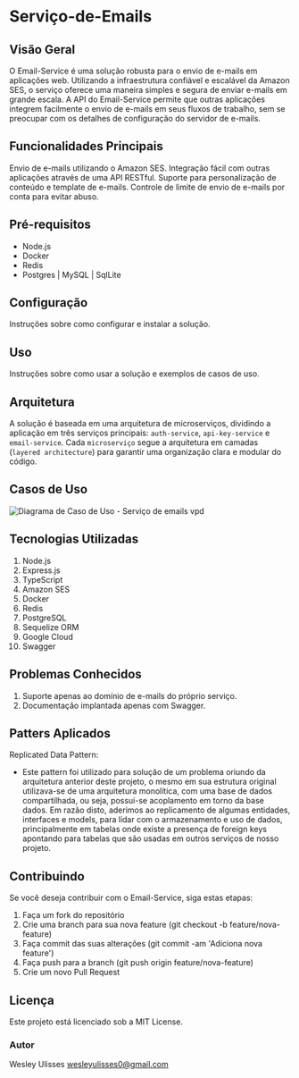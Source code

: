 # Serviço-de-Emails

## Visão Geral

O Email-Service é uma solução robusta para o envio de e-mails em aplicações web. Utilizando a infraestrutura confiável e escalável da Amazon SES, o serviço oferece uma maneira simples e segura de enviar e-mails em grande escala. A API do Email-Service permite que outras aplicações integrem facilmente o envio de e-mails em seus fluxos de trabalho, sem se preocupar com os detalhes de configuração do servidor de e-mails.

## Funcionalidades Principais

Envio de e-mails utilizando o Amazon SES.
Integração fácil com outras aplicações através de uma API RESTful.
Suporte para personalização de conteúdo e template de e-mails.
Controle de limite de envio de e-mails por conta para evitar abuso.

## Pré-requisitos

- Node.js
- Docker
- Redis
- Postgres | MySQL | SqlLite

## Configuração

Instruções sobre como configurar e instalar a solução.

## Uso

Instruções sobre como usar a solução e exemplos de casos de uso.

## Arquitetura


A solução é baseada em uma arquitetura de microserviços, dividindo a aplicação em três serviços principais: `auth-service`, `api-key-service` e `email-service`. Cada `microserviço` segue a arquitetura em camadas (`layered architecture`) para garantir uma organização clara e modular do código.

## Casos de Uso
![Diagrama de Caso de Uso - Serviço de emails vpd](https://github.com/WesleyUlisses/Servi-o-de-Emails/assets/90068576/8fdca770-2497-4297-a02c-6d8d66d61155)

## Tecnologias Utilizadas
<ol>
  <li>
    Node.js
  </li>
  <li>
    Express.js
  </li>
<li>
  TypeScript
</li>
<li>
  Amazon SES
</li>
<li>
  Docker
</li>
<li>
  Redis
</li>
<li>
  PostgreSQL
</li>
<li>
  Sequelize ORM
</li>
<li>
  Google Cloud
</li>
<li>
  Swagger
</li>
</ol>


## Problemas Conhecidos

1. Suporte apenas ao domínio de e-mails do próprio serviço.
2. Documentação implantada apenas com Swagger.

## Patters Aplicados

Replicated Data Pattern:

- Este pattern foi utilizado para solução de um problema oriundo da arquitetura anterior deste projeto, o mesmo em sua estrutura original utilizava-se de uma arquitetura monolítica, com uma base de dados compartilhada, ou seja, possui-se acoplamento em torno da base dados. Em razão disto, aderimos ao replicamento de algumas entidades, interfaces e models, para lidar com o armazenamento e uso de dados, principalmente em tabelas onde existe a presença de foreign keys apontando para tabelas que são usadas em outros serviços de nosso projeto.

## Contribuindo

Se você deseja contribuir com o Email-Service, siga estas etapas:

1. Faça um fork do repositório
2. Crie uma branch para sua nova feature (git checkout -b feature/nova-feature)
3. Faça commit das suas alterações (git commit -am 'Adiciona nova feature')
4. Faça push para a branch (git push origin feature/nova-feature)
5. Crie um novo Pull Request

## Licença

Este projeto está licenciado sob a MIT License.

### Autor

Wesley Ulisses
<wesleyulisses0@gmail.com>

